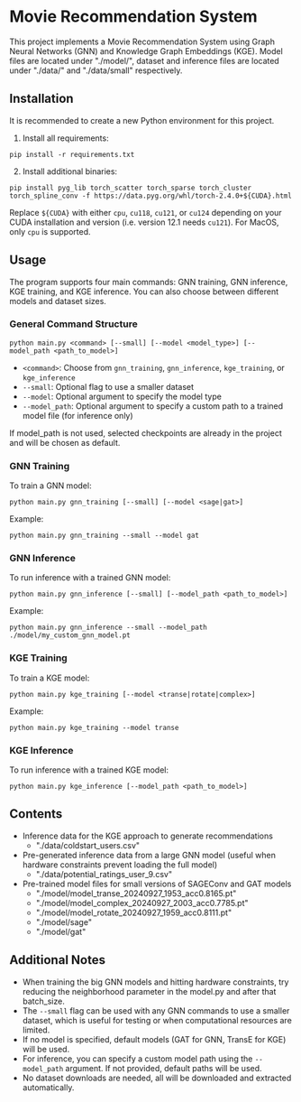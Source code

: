 # Movie Recommendation System

This project implements a Movie Recommendation System using Graph Neural Networks (GNN) and Knowledge Graph Embeddings (KGE).
Model files are located under "./model/", dataset and inference files are located under "./data/" and "./data/small" respectively.

## Installation

It is recommended to create a new Python environment for this project.

1. Install all requirements:
```
pip install -r requirements.txt
```
2. Install additional binaries:
```
pip install pyg_lib torch_scatter torch_sparse torch_cluster torch_spline_conv -f https://data.pyg.org/whl/torch-2.4.0+${CUDA}.html
```
Replace `${CUDA}` with either `cpu`, `cu118`, `cu121`, or `cu124` depending on your CUDA installation and version (i.e. version 12.1 needs `cu121`).
For MacOS, only `cpu` is supported.

## Usage

The program supports four main commands: GNN training, GNN inference, KGE training, and KGE inference. You can also choose between different models and dataset sizes.

### General Command Structure
```
python main.py <command> [--small] [--model <model_type>] [--model_path <path_to_model>]
```

- `<command>`: Choose from `gnn_training`, `gnn_inference`, `kge_training`, or `kge_inference`
- `--small`: Optional flag to use a smaller dataset
- `--model`: Optional argument to specify the model type
- `--model_path`: Optional argument to specify a custom path to a trained model file (for inference only)

If model_path is not used, selected checkpoints are already in the project and will be chosen as default.

### GNN Training

To train a GNN model:
```
python main.py gnn_training [--small] [--model <sage|gat>]
```
Example:
```
python main.py gnn_training --small --model gat
```

### GNN Inference

To run inference with a trained GNN model:
```
python main.py gnn_inference [--small] [--model_path <path_to_model>]
```

Example:
```
python main.py gnn_inference --small --model_path ./model/my_custom_gnn_model.pt
```

### KGE Training

To train a KGE model:
```
python main.py kge_training [--model <transe|rotate|complex>]
```
Example:
```
python main.py kge_training --model transe
```


### KGE Inference

To run inference with a trained KGE model:
```
python main.py kge_inference [--model_path <path_to_model>]
```

## Contents
- Inference data for the KGE approach to generate recommendations
    - "./data/coldstart_users.csv"
- Pre-generated inference data from a large GNN model (useful when hardware constraints prevent loading the full model)
    - "./data/potential_ratings_user_9.csv"
- Pre-trained model files for small versions of SAGEConv and GAT models
    - "./model/model_transe_20240927_1953_acc0.8165.pt"
    - "./model/model_complex_20240927_2003_acc0.7785.pt"
    - "./model/model_rotate_20240927_1959_acc0.8111.pt"
    - "./model/sage"
    - "./model/gat"
## Additional Notes

- When training the big GNN models and hitting hardware constraints, try reducing the neighborhood parameter in the model.py and after that batch_size.
- The `--small` flag can be used with any GNN commands to use a smaller dataset, which is useful for testing or when computational resources are limited.
- If no model is specified, default models (GAT for GNN, TransE for KGE) will be used.
- For inference, you can specify a custom model path using the `--model_path` argument. If not provided, default paths will be used.
- No dataset downloads are needed, all will be downloaded and extracted automatically.

